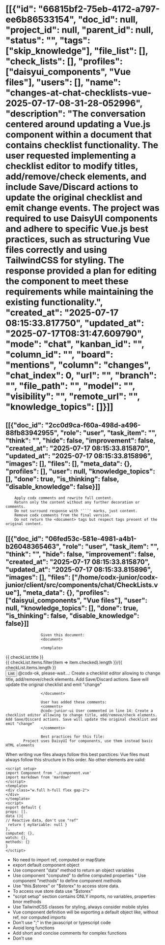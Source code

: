 # [[{"id": "66815bf2-75eb-4172-a797-ee6b86533154", "doc_id": null, "project_id": null, "parent_id": null, "status": "", "tags": ["skip_knowledge"], "file_list": [], "check_lists": [], "profiles": ["daisyui_components", "Vue files"], "users": [], "name": "changes-at-chat-checklists-vue-2025-07-17-08-31-28-052996", "description": "The conversation centered around updating a Vue.js component within a document that contains checklist functionality. The user requested implementing a checklist editor to modify titles, add/remove/check elements, and include Save/Discard actions to update the original checklist and emit change events. The project was required to use DaisyUI components and adhere to specific Vue.js best practices, such as structuring Vue files correctly and using TailwindCSS for styling. The response provided a plan for editing the component to meet these requirements while maintaining the existing functionality.", "created_at": "2025-07-17 08:15:33.817750", "updated_at": "2025-07-17T08:31:47.609790", "mode": "chat", "kanban_id": "", "column_id": "", "board": "mentions", "column": "changes", "chat_index": 0, "url": "", "branch": "", "file_path": "", "model": "", "visibility": "", "remote_url": "", "knowledge_topics": []}]]
## [[{"doc_id": "2cc0d9ca-f60a-498d-a496-88fb83942955", "role": "user", "task_item": "", "think": "", "hide": false, "improvement": false, "created_at": "2025-07-17 08:15:33.815870", "updated_at": "2025-07-17 08:15:33.815896", "images": [], "files": [], "meta_data": {}, "profiles": [], "user": null, "knowledge_topics": [], "done": true, "is_thinking": false, "disable_knowledge": false}]]

        Apply codx comments and rewrite full content.
        Return only the content without any further decoration or comments.
        Do not surround response with '```' marks, just content.
        Remove codx comments from the final version.
        Do not return the <document> tags but respect tags present of the original content.
        
## [[{"doc_id": "06fed53c-581e-4981-a4b1-b26048365463", "role": "user", "task_item": "", "think": "", "hide": false, "improvement": false, "created_at": "2025-07-17 08:15:33.815870", "updated_at": "2025-07-17 08:15:33.815896", "images": [], "files": ["/home/codx-junior/codx-junior/client/src/components/chat/CheckLists.vue"], "meta_data": {}, "profiles": ["daisyui_components", "Vue files"], "user": null, "knowledge_topics": [], "done": true, "is_thinking": false, "disable_knowledge": false}]]

                    Given this document:
                    <document>

                    <template>
  <div class="flex gap-2 items-center">
    <div v-for="checkList in checkLists" :key="checkList.title"
      class="badge flex gap-2"
      @click="selectedChecklist = { ...checkList }"
      >
      <div>{{ checkList.title }}</div>
      <div>
        {{ checkList.items.filter(item => item.checked).length }}/{{ checkList.items.length }}
        <i class="fa-regular fa-square-check"></i>
        </div>
    </div>
    <button class="btn btn-xs"> List</button>
    <modal close="true" @close="selectedChecklist = null" v-if="selectedChecklist">
      @codx-ok, please-wait...: Create a checklist editor allowing to change title, add/remove/check elements. Add Save/Discard actions. Save will update the original checklist and emit "change"
    </modal>
  </div>
</template>

<script>
export default {
  props: ['chat'],
  computed: {
    checkLists() {
      return [
        {
          title: 'Checklist 1',
          items: [
            { title: "Add new item", checked: true, checked_at: "20250101T23:00:01", checked_by: "userName" },
            { title: "List all tasks to be done", checked: false }
          ]
        },
        {
          title: 'Checklist 2',
          items: [
            { title: "Validate build", checked: true } ,
            { title: "Call team meeting", checked: true }
          ]
        }
      ]
    }
  }
}
</script>

                    </document>

                    User has added these comments:
                    <comments>
                    @codx-junior-ui User commented in line 14: Create a checklist editor allowing to change title, add/remove/check elements. Add Save/Discard actions. Save will update the original checklist and emit "change"
                    </comments>

                    Best practices for this file:
            Project uses DaisyUI for components, use them instead basic HTML elements
When writing vue files always follow this best parctices:
Vue files must always follow this structure in this order.
No other elements are valid:
```example vue file
<script setup>
import Component from './component.vue'
import markdown from 'mardown'
</script>
<template>
<div class="w.full h-full flex gap-2">
</div>
</template>
<script>
export default {
props: [].
data (){
// Reactive data, don't use "ref"
 return { myVariable: null }
},
computed: {},
watch: {},
methods: {}
}
</sctipt>
```
* No need to import ref, computed or mapState 
* export default component object
* Use component "data" method to return an object variables
* Use component "computed" to define computed properties
" Use component "methods" to define component methods 
* Use "this.$storex" or "$storex" to access store data.
* To access vue store data use "$storex"
* "script setup" section contains ONLY imports, no variables, properties bnor methods
* Use TailwindCSS classes for styling, always consider mobile styles
* Vue component definition will be exporting a default object like, without ref, nor computed imports
* Don't use ";" in the javascript or typescript code
* Avoid long functions
* Add short and concise comments for complex functions
* Don't use <style> elements, use TailWindCSS classes
            
                    
## [[{"doc_id": "cecc5610-c17e-4bf2-84d8-e55f6f98e37e", "role": "assistant", "task_item": "", "think": null, "hide": false, "improvement": false, "created_at": "2025-07-17 08:15:33.815870", "updated_at": "2025-07-17 08:15:33.815896", "images": [], "files": [], "meta_data": {"time_taken": 16.204871892929077, "first_chunk_time_taken": 0.00010585784912109375, "model": "gpt-4o"}, "profiles": ["daisyui_components", "Vue files"], "user": null, "knowledge_topics": [], "done": true, "is_thinking": null, "disable_knowledge": false}]]
<template>
  <div class="flex gap-2 items-center">
    <div v-for="checkList in checkLists" :key="checkList.title"
      class="badge flex gap-2"
      @click="selectedChecklist = { ...checkList }"
      >
      <div>{{ checkList.title }}</div>
      <div>
        {{ checkList.items.filter(item => item.checked).length }}/{{ checkList.items.length }}
        <i class="fa-regular fa-square-check"></i>
        </div>
    </div>
    <button class="btn btn-xs"> List</button>
    <modal close="true" @close="selectedChecklist = null" v-if="selectedChecklist">
      <!-- Checklist editor that allows title change, add/remove/check elements, with Save/Discard actions.
         Save updates the original checklist and emits a "change" event. -->
    </modal>
  </div>
</template>

<script>
export default {
  props: ['chat'],
  computed: {
    checkLists() {
      return [
        {
          title: 'Checklist 1',
          items: [
            { title: "Add new item", checked: true, checked_at: "20250101T23:00:01", checked_by: "userName" },
            { title: "List all tasks to be done", checked: false }
          ]
        },
        {
          title: 'Checklist 2',
          items: [
            { title: "Validate build", checked: true },
            { title: "Call team meeting", checked: true }
          ]
        }
      ]
    }
  }
}
</script>